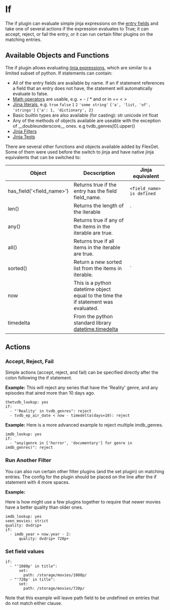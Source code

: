# If
The if plugin can evaluate simple jinja expressions on the [entry fields](/Entry) and take one of several actions if the expression evaluates to True; it can accept, reject, or fail the entry, or it can run certain filter plugins on the matching entries.

## Available Objects and Functions
The if plugin allows evaluating [jinja expressions](http://jinja.pocoo.org/docs/2.9/templates/#expressions), which are similar to a limited subset of python. If statements can contain:
- All of the entry fields are available by name. If an if statement references a field that an entry does not have, the statement will automatically evaluate to false.
- [Math operators](http://jinja.pocoo.org/docs/2.9/templates/#math) are usable, e.g. + - / * and or in == < >
- [Jijna literals](http://jinja.pocoo.org/docs/2.9/templates/#literals), e.g. `true` `false` `1` `2` `'some string'` `['a', 'list, 'of', 'strings']` `{'a': 1, 'dictionary', 2}`
- Basic builtin types are also available (for casting): str unicode int float
- Any of the methods of objects available are useable with the exception of \_\_doubleunderscore\_\_ ones. e.g tvdb_genres[0].upper()
- [Jinja Filters](http://jinja.pocoo.org/docs/2.9/templates/#list-of-builtin-filters)
- [Jinja Tests](http://jinja.pocoo.org/docs/2.9/templates/#builtin-tests)

There are several other functions and objects available added by FlexGet. Some of them were used before the switch to jinja and have native jinja equivalents that can be switched to:


| **Object** | **Decscription** | **Jinja equivalent** |
| --- | --- | --- |
| has_field('<field_name>') | Returns true if the entry has the field field_name. | `<field_name> is defined`
| len(<iterable>) | Returns the length of the iterable | `<iterable>|length` |
| any(<iterable>) | Returns true if any of the items in the iterable are true. |
| all(<iterable>) | Returns true if all items in the iterable are true. |
| sorted(<iterable>) | Return a new sorted list from the items in iterable. | `<iterable>|sort` |
| now | This is a python datetime object equal to the time the if statement was evaluated. |
| timedelta | From the python standard library [datetime.timedelta](http://docs.python.org/library/datetime.html#datetime.timedelta) |

## Actions
### Accept, Reject, Fail
Simple actions (accept, reject, and fail) can be specified directly after the colon following the if statement.

**Example:** This will reject any series that have the 'Reality' genre, and any episodes that aired more than 10 days ago.

```
thetvdb_lookup: yes
if:
  - "'Reality' in tvdb_genres": reject
  - tvdb_ep_air_date < now - timedelta(days=10): reject
```

**Example:** Here is a more advanced example to reject multiple imdb_genres.

```
imdb_lookup: yes
if:
  - "any(genre in ['horror', 'documentary'] for genre in imdb_genres)": reject
```

### Run Another Filter
You can also run certain other filter plugins (and the set plugin) on matching entries. The config for the plugin should be placed on the line after the if statement with 4 more spaces.

**Example:**

Here is how might use a few plugins together to require that newer movies have a better quality than older ones.

```
imdb_lookup: yes
seen_movies: strict
quality: dvdrip+
if:
  - imdb_year > now.year - 2:
      quality: dvdrip+ 720p+
```

### Set field values
```
if:
  - "'1080p' in title":
      set:
        path: /storage/movies/1080p/
  - "'720p' in title":
      set:
        path: /storage/movies/720p/
```

Note that this example will leave path field to be undefined on entries that do not match either clause.